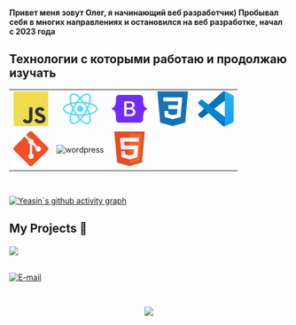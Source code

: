 <h4>Привет меня зовут Олег, я начинающий веб разработчик) Пробывал себя в многих направлениях и остановился на веб разработке, начал с 2023 года<h4>

<h2>Технологии с которыми работаю и продолжаю изучать</h2>
 <table width="100% height="100%" align="center">
   <tr>
      <td align="center">
      <img alt="javascript" height=64px src="https://raw.githubusercontent.com/devicons/devicon/master/icons/javascript/javascript-original.svg">
    </td>
     <td align="center">
       <img alt="React" height=64px src="https://github.com/devicons/devicon/blob/master/icons/react/react-original.svg">
     </td> 
     <td align="center">
      <img alt="bootstrap" height=64px src="https://raw.githubusercontent.com/devicons/devicon/master/icons/bootstrap/bootstrap-plain.svg">
    </td>
     <td align="center">
       <img alt="css" height=64px src= "https://github.com/devicons/devicon/blob/master/icons/css3/css3-plain.svg">
     </td>
     <td align="center">
       <img alt="vscode" height=64px src="https://github.com/devicons/devicon/blob/master/icons/vscode/vscode-original.svg">
     </td> 
   </tr>
   <tr>
     <td align="center">
       <img alt="git" height=64px src="https://github.com/devicons/devicon/blob/master/icons/git/git-original.svg">
     </td>  
    <td align="center">
       <img alt="wordpress" height=64px src="https://miro.medium.com/v2/resize:fit:720/format:webp/1*F9QwZsjxEcwZRD0CaKTBEQ.png">
     </td> 
     <td align="center">
       <img alt="html5" height=64px src="https://github.com/devicons/devicon/blob/master/icons/html5/html5-original.svg">
     </td> 
   </tr>

 </table>
 
<br>




[![Yeasin`s github activity graph](https://github-readme-activity-graph.vercel.app/graph?username=yeazin&theme=github-compact)](https://github.com/yeazin/github-readme-activity-graph)


 
 
<h2> My Projects 📁</h2>
<a href="https://olegoryschenko.github.io/calculator/">
  <img align="center" src="https://cdn.iconscout.com/icon/free/png-512/free-calculator-1859951-1575939.png?f=webp&w=256" />
</a>

<br>
<br>


<p>
  <a href="mailto:olegoryschenko1123gmail.com" target="_blank"><img alt="E-mail" src="https://img.shields.io/badge/-Gmail-ea4335?style=flat-square&logo=Gmail&logoColor=white" /></a>
</p>


<br>

 <p align="center">
  <img src="https://capsule-render.vercel.app/api?type=waving&color=gradient&height=80&section=footer"/>
</p>
<!--
**yeazin/yeazin** is a ✨ _special_ ✨ repository because its `README.md` (this file) appears on your GitHub profile.

Here are some ideas to get you started:

 🔭 Сейчас я работаю с React js
- 🌱 Сейчас я продолжаю учить React js 

<a href="https://github.com/yeazin/stargazers"><img src="https://img.shields.io/github/stars/yeazin" alt="Stars Badge"/></a>

-->
